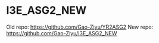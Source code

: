 # I3E_ASG2_NEW
Old repo: https://github.com/Gao-Ziyu/YR2ASG2
New repo: https://github.com/Gao-Ziyu/I3E_ASG2_NEW
